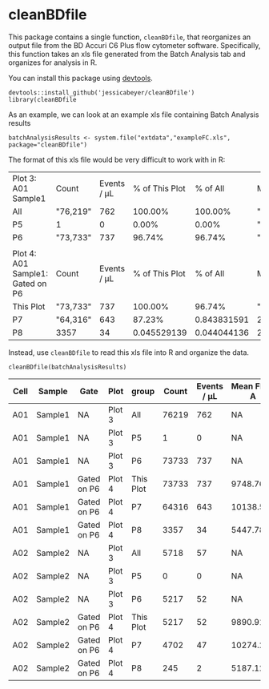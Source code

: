 # cleanBDfile
This package contains a single function, `cleanBDfile`, that reorganizes an output file from the BD Accuri C6 Plus flow cytometer software. Specifically, this function takes an xls file generated from the Batch Analysis tab and organizes for analysis in R.

You can install this package using [devtools](https://cran.r-project.org/web/packages/devtools/index.html).

```
devtools::install_github('jessicabeyer/cleanBDfile')
library(cleanBDfile
```

As an example, we can look at an example xls file containing Batch Analysis results

```
batchAnalysisResults <- system.file("extdata","exampleFC.xls", package="cleanBDfile")
```
The format of this xls file would be very difficult to work with in R:

|                                  |          |             |                |             |                |              |             |             |              |              | 
|----------------------------------|----------|-------------|----------------|-------------|----------------|--------------|-------------|-------------|--------------|--------------| 
| Plot 3: A01 Sample1              | Count    | Events / μL | % of This Plot | % of All    | Mean FL3-A     | Mean FL2-A   | CV FL3-A    | CV FL2-A    | Median FL3-A | Median FL2-A | 
| All                              | "76,219" | 762         | 100.00%        | 100.00%     | "2,283,173.40" | "1,221.17"   | 30.65%      | 71.32%      |              |              | 
| P5                               | 1        | 0           | 0.00%          | 0.00%       | "2,542,497.00" | "104,569.00" | 0.00%       | 0.00%       |              |              | 
| P6                               | "73,733" | 737         | 96.74%         | 96.74%      | "2,355,232.89" | "1,232.53"   | 23.86%      | 24.12%      |              |              | 
|                                  |          |             |                |             |                |              |             |             |              |              | 
| Plot 4: A01 Sample1: Gated on P6 | Count    | Events / μL | % of This Plot | % of All    | Mean FL3-A     | Mean FL1-A   | CV FL3-A    | CV FL1-A    | Median FL3-A | Median FL1-A | 
| This Plot                        | "73,733" | 737         | 100.00%        | 96.74%      | "2,355,232.89" | "9,748.76"   | 23.86%      | 27.52%      |              |              | 
| P7                               | "64,316" | 643         | 87.23%         | 0.843831591 | 2331800.431    | 10138.58446  | 0.227644637 | 0.23856464  |              |              | 
| P8                               | 3357     | 34          | 0.045529139    | 0.044044136 | 2346499.822    | 5447.780459  | 0.233231419 | 0.238693222 |              |              | 

Instead, use `cleanBDfile` to read this xls file into R and organize the data.
```
cleanBDfile(batchAnalysisResults)
```
| Cell | Sample  | Gate        | Plot   | group     | Count | Events / μL | Mean FL1-A | Mean FL2-A | Mean FL3-A | CV FL1-A  | CV FL2-A  | CV FL3-A  | 
|------|---------|-------------|--------|-----------|-------|-------------|------------|------------|------------|-----------|-----------|-----------| 
| A01  | Sample1 | NA          | Plot 3 | All       | 76219 | 762         | NA         | 1221.167   | 2283173    | NA        | 0.7132268 | 0.3064661 | 
| A01  | Sample1 | NA          | Plot 3 | P5        | 1     | 0           | NA         | 104569     | 2542497    | NA        | 0         | 0         | 
| A01  | Sample1 | NA          | Plot 3 | P6        | 73733 | 737         | NA         | 1232.525   | 2355233    | NA        | 0.2412269 | 0.238634  | 
| A01  | Sample1 | Gated on P6 | Plot 4 | This Plot | 73733 | 737         | 9748.761   | NA         | 2355233    | 0.275229  | NA        | 0.238634  | 
| A01  | Sample1 | Gated on P6 | Plot 4 | P7        | 64316 | 643         | 10138.584  | NA         | 2331800    | 0.2385646 | NA        | 0.2276446 | 
| A01  | Sample1 | Gated on P6 | Plot 4 | P8        | 3357  | 34          | 5447.78    | NA         | 2346500    | 0.2386932 | NA        | 0.2332314 | 
| A02  | Sample2 | NA          | Plot 3 | All       | 5718  | 57          | NA         | 1166.867   | 2034217    | NA        | 0.431591  | 0.3895973 | 
| A02  | Sample2 | NA          | Plot 3 | P5        | 0     | 0           | NA         | 0          | 0          | NA        | 0         | 0         | 
| A02  | Sample2 | NA          | Plot 3 | P6        | 5217  | 52          | NA         | 1243.251   | 2228867    | NA        | 0.2344015 | 0.2269615 | 
| A02  | Sample2 | Gated on P6 | Plot 4 | This Plot | 5217  | 52          | 9890.913   | NA         | 2228867    | 0.2813896 | NA        | 0.2269615 | 
| A02  | Sample2 | Gated on P6 | Plot 4 | P7        | 4702  | 47          | 10274.234  | NA         | 2219186    | 0.247009  | NA        | 0.2249267 | 
| A02  | Sample2 | Gated on P6 | Plot 4 | P8        | 245   | 2           | 5187.127   | NA         | 2232615    | 0.228119  | NA        | 0.2245781 | 


